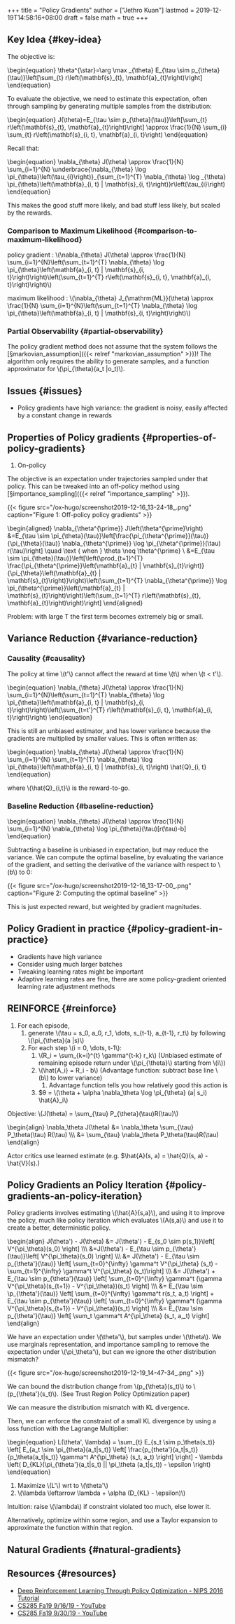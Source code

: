 +++
title = "Policy Gradients"
author = ["Jethro Kuan"]
lastmod = 2019-12-19T14:58:16+08:00
draft = false
math = true
+++

## Key Idea {#key-idea}

The objective is:

\begin{equation}
  \theta^{\star}=\arg \max \_{\theta} E\_{\tau \sim p\_{\theta}(\tau)}\left[\sum\_{t} r\left(\mathbf{s}\_{t}, \mathbf{a}\_{t}\right)\right]
\end{equation}

To evaluate the objective, we need to estimate this expectation, often
through sampling by generating multiple samples from the distribution:

\begin{equation}
  J(\theta)=E\_{\tau \sim p\_{\theta}(\tau)}\left[\sum\_{t} r\left(\mathbf{s}\_{t}, \mathbf{a}\_{t}\right)\right] \approx \frac{1}{N} \sum\_{i} \sum\_{t} r\left(\mathbf{s}\_{i, t}, \mathbf{a}\_{i, t}\right)
\end{equation}

Recall that:

\begin{equation}
  \nabla\_{\theta} J(\theta) \approx \frac{1}{N} \sum\_{i=1}^{N} \underbrace{\nabla\_{\theta} \log \pi\_{\theta}\left(\tau\_{i}\right)}\_{\sum\_{t=1}^{T} \nabla\_{\theta} \log \_{\theta} \pi\_{\theta}\left(\mathbf{a}\_{i, t} | \mathbf{s}\_{i, t}\right)}r\left(\tau\_{i}\right)
\end{equation}

This makes the good stuff more likely, and bad stuff less likely, but
scaled by the rewards.


### Comparison to Maximum Likelihood {#comparison-to-maximum-likelihood}

policy gradient
: \\(\nabla\_{\theta} J(\theta) \approx \frac{1}{N}
      \sum\_{i=1}^{N}\left(\sum\_{t=1}^{T} \nabla\_{\theta} \log
      \pi\_{\theta}\left(\mathbf{a}\_{i, t} | \mathbf{s}\_{i,
      t}\right)\right)\left(\sum\_{t=1}^{T} r\left(\mathbf{s}\_{i, t},
      \mathbf{a}\_{i, t}\right)\right)\\)

maximum likelihood
: \\(\nabla\_{\theta} J\_{\mathrm{ML}}(\theta) \approx \frac{1}{N} \sum\_{i=1}^{N}\left(\sum\_{t=1}^{T} \nabla\_{\theta} \log \pi\_{\theta}\left(\mathbf{a}\_{i, t} | \mathbf{s}\_{i, t}\right)\right)\\)


### Partial Observability {#partial-observability}

The policy gradient method does not assume that the system follows the
[§markovian\_assumption]({{< relref "markovian_assumption" >}})! The algorithm only requires the ability to
generate samples, and a function approximator for
\\(\pi\_{\theta}(a\_t |o\_t)\\).


## Issues {#issues}

-   Policy gradients have high variance: the gradient is noisy, easily
    affected by a constant change in rewards


## Properties of Policy gradients {#properties-of-policy-gradients}

1.  On-policy

The objective is an expectation under trajectories sampled under that
policy. This can be tweaked into an off-policy method using
[§importance\_sampling]({{< relref "importance_sampling" >}}).

{{< figure src="/ox-hugo/screenshot2019-12-16_13-24-18_.png" caption="Figure 1: Off-policy policy gradients" >}}

\begin{aligned} \nabla\_{\theta^{\prime}} J\left(\theta^{\prime}\right) &=E\_{\tau \sim \pi\_{\theta}(\tau)}\left[\frac{\pi\_{\theta^{\prime}}(\tau)}{\pi\_{\theta}(\tau)} \nabla\_{\theta^{\prime}} \log \pi\_{\theta^{\prime}}(\tau) r(\tau)\right] \quad \text { when } \theta \neq \theta^{\prime} \\ &=E\_{\tau \sim \pi\_{\theta}(\tau)}\left[\left(\prod\_{t=1}^{T} \frac{\pi\_{\theta^{\prime}}\left(\mathbf{a}\_{t} | \mathbf{s}\_{t}\right)}{\pi\_{\theta}\left(\mathbf{a}\_{t} | \mathbf{s}\_{t}\right)}\right)\left(\sum\_{t=1}^{T} \nabla\_{\theta^{\prime}} \log \pi\_{\theta^{\prime}}\left(\mathbf{a}\_{t} | \mathbf{s}\_{t}\right)\right)\left(\sum\_{t=1}^{T} r\left(\mathbf{s}\_{t}, \mathbf{a}\_{t}\right)\right)\right] \end{aligned}

Problem: with large T the first term becomes extremely big or small.


## Variance Reduction {#variance-reduction}


### Causality {#causality}

The policy at time \\(t'\\) cannot affect the reward at time \\(t\\) when \\(t <
   t'\\).

\begin{equation}
  \nabla\_{\theta} J(\theta) \approx \frac{1}{N} \sum\_{i=1}^{N}\left(\sum\_{t=1}^{T} \nabla\_{\theta} \log \pi\_{\theta}\left(\mathbf{a}\_{i, t} | \mathbf{s}\_{i, t}\right)\right)\left(\sum\_{t=t'}^{T} r\left(\mathbf{s}\_{i, t}, \mathbf{a}\_{i, t}\right)\right)
\end{equation}

This is still an unbiased estimator, and has lower variance because
the gradients are multiplied by smaller values. This is often written
as:

\begin{equation}
  \nabla\_{\theta} J(\theta) \approx \frac{1}{N} \sum\_{i=1}^{N} \sum\_{t=1}^{T} \nabla\_{\theta} \log \pi\_{\theta}\left(\mathbf{a}\_{i, t} | \mathbf{s}\_{i, t}\right) \hat{Q}\_{i, t}
\end{equation}

where \\(\hat{Q}\_{i,t}\\) is the reward-to-go.


### Baseline Reduction {#baseline-reduction}

\begin{equation}
  \nabla\_{\theta} J(\theta) \approx \frac{1}{N} \sum\_{i=1}^{N} \nabla\_{\theta} \log \pi\_{\theta}(\tau)[r(\tau)-b]
\end{equation}

Subtracting a baseline is unbiased in expectation, but may reduce the
variance. We can compute the optimal baseline, by evaluating the
variance of the gradient, and setting the derivative of the variance
with respect to \\(b\\) to 0:

{{< figure src="/ox-hugo/screenshot2019-12-16_13-17-00_.png" caption="Figure 2: Computing the optimal baseline" >}}

This is just expected reward, but weighted by gradient magnitudes.


## Policy Gradient in practice {#policy-gradient-in-practice}

-   Gradients have high variance
-   Consider using much larger batches
-   Tweaking learning rates might be important
-   Adaptive learning rates are fine, there are some policy-gradient
    oriented learning rate adjustment methods


## REINFORCE {#reinforce}

1.  For each episode,
    1.  generate \\(\tau = s\_0, a\_0, r\_1, \dots, s\_{t-1},
              a\_{t-1}, r\_t\\) by following \\(\pi\_{\theta}(a |s)\\)
    2.  For each step \\(i = 0, \dots, t-1\\):
        1.  \\(R\_i = \sum\_{k=i}^{t} \gamma^{t-k} r\_k\\) (Unbiased estimate of
            remaining episode return under \\(\pi\_{\theta}\\) starting from \\(i\\))
        2.  \\(\hat{A\_i} = R\_i - b\\) (Advantage function: subtract base line \\(b\\) to lower variance)
            1.  Advantage function tells you how relatively good this
                action is
        3.  $&theta; = \\(\theta + \alpha \nabla\_\theta \log \pi\_{\theta}
                     (a| s\_i) \hat{A}\_i\\)

Objective: \\(J(\theta) = \sum\_{\tau} P\_{\theta}(\tau)R(\tau)\\)

\begin{align}
  \nabla\_\theta J(\theta) &=  \nabla\_\theta \sum\_{\tau} P\_\theta(\tau)
                            R(\tau) \\\\\\
                          &= \sum\_{\tau} \nabla\_\theta P\_\theta(\tau)R(\tau)
\end{align}

Actor critics use learned estimate (e.g. $\hat{A}(s, a) = \hat{Q}(s,
a) - \hat{V}(s).)


## Policy Gradients an Policy Iteration {#policy-gradients-an-policy-iteration}

Policy gradients involves estimating \\(\hat{A}{s,a}\\), and using it to
improve the policy, much like policy iteration which evaluates
\\(A(s,a)\\) and use it to create a better, deterministic policy.

\begin{align}
  J(\theta') - J(\theta)  &= J(\theta') - E\_{s\_0 \sim p(s\_1)}\left[
                            V^{\pi\_\theta}(s\_0) \right] \\\\\\
                          &=J(\theta') - E\_{\tau \sim p\_{\theta'}(\tau)}\left[
                            V^{\pi\_\theta}(s\_0) \right] \\\\\\
                          &= J(\theta') - E\_{\tau \sim
                            p\_{\theta'}(\tau)} \left[
                            \sum\_{t=0}^{\infty} \gamma^t
                            V^{\pi\_\theta} (s\_t) - \sum\_{t=1}^{\infty} \gamma^t
                            V^{\pi\_\theta} (s\_t)\right] \\\\\\
                          &= J(\theta') + E\_{\tau \sim
                            p\_{\theta'}(\tau)} \left[
                            \sum\_{t=0}^{\infty} \gamma^t (\gamma
                            V^{\pi\_\theta}(s\_{t+1}) -
                            V^{\pi\_\theta})(s\_t) \right] \\\\\\
                          &= E\_{\tau \sim \p\_{\theta'}(\tau)} \left[
                            \sum\_{t=0}^{\infty} \gamma^t r(s\_t, a\_t)
                            \right] + E\_{\tau \sim
                            p\_{\theta'}(\tau)} \left[
                            \sum\_{t=0}^{\infty} \gamma^t (\gamma
                            V^{\pi\_\theta}(s\_{t+1}) -
                            V^{\pi\_\theta})(s\_t) \right] \\\\\\
                          &= E\_{\tau \sim p\_{\theta'}(\tau)} \left[
    \sum\_t \gamma^t A^{\pi\_\theta} (s\_t, a,\_t) \right]
\end{align}

We have an expectation under \\(\theta'\\), but samples under \\(\theta\\). We
use marginals representation, and importance sampling to remove the
expectation under \\(\pi\_\theta'\\), but can we ignore the other
distribution mismatch?

{{< figure src="/ox-hugo/screenshot2019-12-19_14-47-34_.png" >}}

We can bound the distribution change from \\(p\_{\theta}(s\_t)\\) to
\\(p\_{\theta'}(s\_t)\\). (See Trust Region Policy Optimization paper)

We can measure the distribution mismatch with KL divergence.

Then, we can enforce the constraint of a small KL divergence by using
a loss function with  the Lagrange Multiplier:

\begin{equation}
  L(\theta', \lambda) = \sum\_{t} E\_{s\_t \sim p\_\theta(s\_t)} \left[
    E\_{a\_t \sim \pi\_{theta}(a\_t|s\_t)} \left[
      \frac{p\_{theta'}(a\_t|s\_t)}{p\_\theta(a\_t|s\_t)} \gamma^t
      A^{\pi\_\theta} (s\_t, a\_t) \right] \right] - \lambda \left(
    D\_{KL}(\pi\_{\theta'}(a\_t|s\_t) || \pi\_\theta (a\_t|s\_t)) - \epsilon \right)
\end{equation}

1.  Maximize \\(L'\\) wrt to \\(\theta'\\)
2.  \\(\lambda  \leftarrow \lambda + \alpha (D\_{KL} - \epsilon)\\)

Intuition: raise \\(\lambda\\) if constraint violated too much, else lower
it.

Alternatively, optimize within some region, and use a Taylor expansion
to approximate the function within that region.


## Natural Gradients {#natural-gradients}


## Resources {#resources}

-   [Deep Reinforcement Learning Through Policy Optimization - NIPS 2016 Tutorial](https://nips.cc/Conferences/2016/Schedule?showEvent=6198)
-   [CS285 Fa19 9/16/19 - YouTube](https://www.youtube.com/watch?v=Ds1trXd6pos&list=PLkFD6%5F40KJIwhWJpGazJ9VSj9CFMkb79A&index=6&t=0s)
-   [CS285 Fa19 9/30/19 - YouTube](https://www.youtube.com/watch?v=uR1Ubd2hAlE&list=PLkFD6%5F40KJIwhWJpGazJ9VSj9CFMkb79A&index=10&t=0s)

